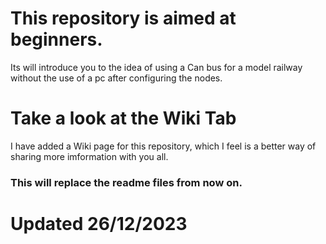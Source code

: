 # This repository is aimed at beginners.

Its will introduce you to the idea of using a Can bus for a model railway without the use of a pc after configuring the nodes.


# Take a look at the Wiki Tab

I have added a Wiki page for this repository, which I feel is a better way of sharing more imformation with you all.

### This will replace the readme files from now on.

# Updated 26/12/2023





